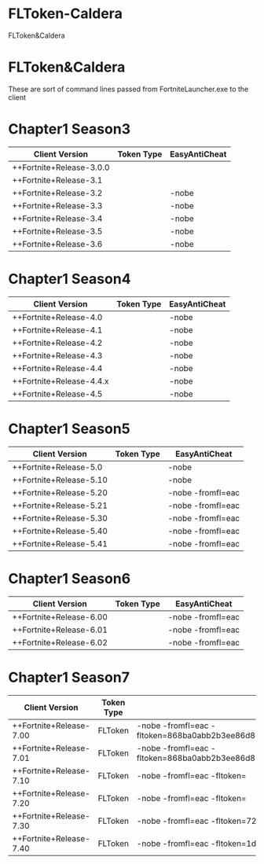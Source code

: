 # FLToken-Caldera
FLToken&amp;Caldera

# FLToken&Caldera
These are sort of command lines passed from FortniteLauncher.exe to the client

# Chapter1 Season3
| Client Version  | Token Type | EasyAntiCheat |
| ------------- | ------------- | ------------- |
| ++Fortnite+Release-3.0.0 |  |  |
| ++Fortnite+Release-3.1 |  |  |
| ++Fortnite+Release-3.2 |  | -nobe |
| ++Fortnite+Release-3.3 |  | -nobe |
| ++Fortnite+Release-3.4 |  | -nobe |
| ++Fortnite+Release-3.5 |  | -nobe |
| ++Fortnite+Release-3.6 |  | -nobe |
# Chapter1 Season4
| Client Version  | Token Type | EasyAntiCheat |
| ------------- | ------------- | ------------- |
| ++Fortnite+Release-4.0 |  | -nobe |
| ++Fortnite+Release-4.1 |  | -nobe |
| ++Fortnite+Release-4.2 |  | -nobe |
| ++Fortnite+Release-4.3 |  | -nobe |
| ++Fortnite+Release-4.4 |  | -nobe |
| ++Fortnite+Release-4.4.x |  | -nobe |
| ++Fortnite+Release-4.5 |  | -nobe |
# Chapter1 Season5
| Client Version  | Token Type | EasyAntiCheat |
| ------------- | ------------- | ------------- |
| ++Fortnite+Release-5.0 |  | -nobe |
| ++Fortnite+Release-5.10 |  | -nobe |
| ++Fortnite+Release-5.20 |  | -nobe -fromfl=eac |
| ++Fortnite+Release-5.21 |  | -nobe -fromfl=eac |
| ++Fortnite+Release-5.30 |  | -nobe -fromfl=eac |
| ++Fortnite+Release-5.40 |  | -nobe -fromfl=eac |
| ++Fortnite+Release-5.41 |  | -nobe -fromfl=eac |
# Chapter1 Season6
| Client Version  | Token Type | EasyAntiCheat |
| ------------- | ------------- | ------------- |
| ++Fortnite+Release-6.00 |  | -nobe -fromfl=eac |
| ++Fortnite+Release-6.01 |  | -nobe -fromfl=eac |
| ++Fortnite+Release-6.02 |  | -nobe -fromfl=eac |

# Chapter1 Season7
| Client Version  | Token Type | EasyAntiCheat |
| ------------- | ------------- | ------------- |
| ++Fortnite+Release-7.00 | FLToken | -nobe -fromfl=eac -fltoken=868ba0abb2b3ee86d8c2bc403b372f59626d0609700108131a5b5b443c4eb4beada99a99f6808883fbeaa6d1d189909b6077242810441e |
| ++Fortnite+Release-7.01 | FLToken | -nobe -fromfl=eac -fltoken=868ba0abb2b3ee86d8c2bc403b372f59626d0609700108131a5b5b443c4eb4beada99a99f6808883fbeaa6d1d189909b6077242810441e |
| ++Fortnite+Release-7.10 | FLToken | -nobe -fromfl=eac -fltoken= |
| ++Fortnite+Release-7.20 | FLToken | -nobe -fromfl=eac -fltoken= |
| ++Fortnite+Release-7.30 | FLToken | -nobe -fromfl=eac -fltoken=72bd8be891999da578b9643a |
| ++Fortnite+Release-7.40 | FLToken | -nobe -fromfl=eac -fltoken=1d29g022h4h5050906g9d7b6 |
